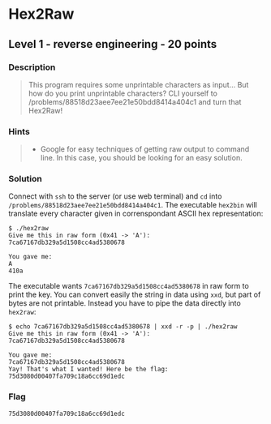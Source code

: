 # Hex2Raw
## Level 1 - reverse engineering - 20 points

### Description
> This program requires some unprintable characters as input... But how do you print unprintable characters? CLI yourself to /problems/88518d23aee7ee21e50bdd8414a404c1 and turn that Hex2Raw!

### Hints
> * Google for easy techniques of getting raw output to command line. In this case, you should be looking for an easy solution.

### Solution

Connect with `ssh` to the server (or use web terminal) and `cd` into `/problems/88518d23aee7ee21e50bdd8414a404c1`. The executable `hex2bin` will translate every character given in correnspondant ASCII hex representation:

```
$ ./hex2raw
Give me this in raw form (0x41 -> 'A'):
7ca67167db329a5d1508cc4ad5380678

You gave me:
A
410a
```

The executable wants `7ca67167db329a5d1508cc4ad5380678` in raw form to print the key. You can convert easily the string in data using `xxd`, but part of bytes are not printable. Instead you have to pipe the data directly into `hex2raw`:

```
$ echo 7ca67167db329a5d1508cc4ad5380678 | xxd -r -p | ./hex2raw
Give me this in raw form (0x41 -> 'A'):
7ca67167db329a5d1508cc4ad5380678

You gave me:
7ca67167db329a5d1508cc4ad5380678
Yay! That's what I wanted! Here be the flag:
75d3080d00407fa709c18a6cc69d1edc
```

### Flag
```
75d3080d00407fa709c18a6cc69d1edc
```